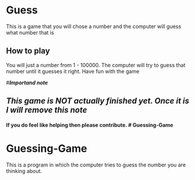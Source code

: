 # Guess
This is a game that you will chose a number and the computer will guess what number that is

## How to play
You will just a number from 1 - 100000. The computer will try to guess that number until it guesses it right. Have fun with the game

<!-- Italics -->
<!-- Strong -->
#***Importand note***
## ***This game is NOT actually finished yet. Once it is I will remove this note***

#### If you do feel like helping then please contribute. # Guessing-Game
# Guessing-Game
This is a program in which the computer tries to guess the number you are thinking about.
